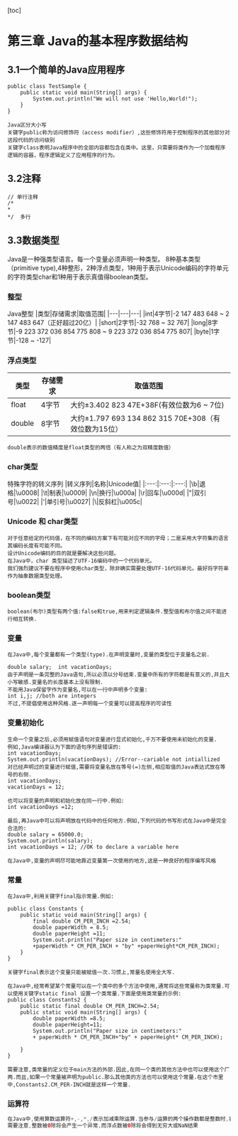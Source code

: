 [toc]
# 第三章 Java的基本程序数据结构

## 3.1一个简单的Java应用程序

```
public class TestSample {
    public static void main(String[] args) {
        System.out.println("We will not use 'Hello,World!");
    }
}

Java区分大小写
关键字public称为访问修饰符（access modifier）,这些修饰符用于控制程序的其他部分对这段代码的访问级别
关键字class表明Java程序中的全部内容都包含在类中。这里，只需要将类作为一个加载程序逻辑的容器，程序逻辑定义了应用程序的行为。

```

## 3.2注释
```
// 单行注释
/*
*
*/	多行
```
## 3.3数据类型
Java是一种强类型语言。每一个变量必须声明一种类型。
8种基本类型（primitive type),4种整形，2种浮点类型，1种用于表示Unicode编码的字符单元的字符类型char和1种用于表示真值得boolean类型。
### 整型
Java整型
|类型|存储需求|取值范围|
|---|---|---|
|int|4字节|-2 147 483 648 ~ 2 147 483 647（正好超过20亿）|
|short|2字节|-32 768 ~ 32 767|
|long|8字节|-9 223 372 036 854 775 808 ~ 9 223 372 036 854 775 807|
|byte|1字节|-128 ~ -127|
### 浮点类型
|类型|存储需求|取值范围|
|---|---|---|
|float|4字节|大约±3.402 823 47E+38F(有效位数为6 ~ 7位)|
|double|8字节|大约±1.797 693 134 862 315 70E+308（有效位数为15位）|
	double表示的数值精度是float类型的两倍（有人称之为双精度数值）
### char类型
特殊字符的转义序列
|转义序列|名称|Unicode值|
|:---:|:---:|:---:|
|\b|退格|\u0008|
|\t|制表|\u0009|
|\n|换行|\u000a|
|\r|回车|\u000d|
|\"|双引号|\u0022|
|\'|单引号|\u0027|
|\\|反斜杠|\u005c|
### Unicode 和 char类型
	对于任意给定的代码值，在不同的编码方案下有可能对应不同的字母；二是采用大字符集的语言其编码长度有可能不同。
	设计Unicode编码的目的就是要解决这些问题。
	在Java中，char 类型描述了UTF-16编码中的一个代码单元。
	我们强烈建议不要在程序中使用char类型，除非确实需要处理UTF-16代码单元。最好将字符串作为抽象数据类型处理。
### boolean类型
	boolean(布尔)类型有两个值:false和true,用来判定逻辑条件.整型值和布尔值之间不能进行相互转换.
### 变量
	在Java中,每个变量都有一个类型(type).在声明变量时,变量的类型位于变量名之前.
```
double salary;	int vacationDays;
由于声明是一条完整的Java语句,所以必须以分号结束.变量中所有的字符都是有意义的,并且大小写敏感.变量名的长度基本上没有限制.
不能用Java保留字作为变量名,可以在一行中声明多个变量:
int i,j; //both are integers
不过,不提倡使用这种风格.逐一声明每一个变量可以提高程序的可读性
```
### 变量初始化
```
生命一个变量之后,必须用赋值语句对变量进行显式初始化,千万不要使用未初始化的变量.
例如,Java编译器认为下面的语句序列是错误的:
int vacationDays;
System.out.println(vacationDays); //Error--cariable not intiallized
对已经声明过的变量进行赋值,需要将变量名放在等号(=)左侧,相应取值的Java表达式放在等号的右侧.
int vacationDays;
vacationDays = 12;

也可以将变量的声明和初始化放在同一行中.例如:
int vacationDays =12;

最后,再Java中可以将声明放在代码中的任何地方.例如,下列代码的书写形式在Java中是完全合法的:
double salary = 65000.0;
System.out.println(salary);
int vacationDays = 12; //OK to declare a variable here

在Java中,变量的声明尽可能地靠近变量第一次使用的地方,这是一种良好的程序编写风格
```
### 常量
```
在Java中,利用关键字final指示常量.例如:

public class Constants {
    public static void main(String[] args) {
        final double CM_PER_INCH =2.54;
        double paperWidth = 8.5;
        double paperHeight =11;
        System.out.println("Paper size in centimeters:"
        +paperWidth * CM_PER_INCH + "by" +paperHeight*CM_PER_INCH);
    }
}

关键字final表示这个变量只能被赋值一次.习惯上,常量名使用全大写.

在Java中,经常希望某个常量可以在一个类中的多个方法中使用,通常将这些常量称为类常量.可以使用关键字static final 设置一个类常量.下面是使用类常量的示例:
public class Constants2 {
    public static final double CM_PER_INCH=2.54;
    public static void main(String[] args) {
        double paperWidth =8.5;
        double paperHeight=11;
        System.out.println("Paper size in centimeters:"
        + paperWidth * CM_PER_INCH+"by" + paperHeight* CM_PER_INCH);
          
    }
}

需要注意,类常量的定义位于main方法的外部.因此,在同一个类的其他方法中也可以使用这个厂两.而且,如果一个常量被声明为public.那么其他类的方法也可以使用这个常量.在这个市里中,Constants2.CM_PER-INCH就是这样一个常量.
```
### 运算符
```java
在Java中,使用算数运算符+,-,*,/表示加减乘除运算.当参与/运算的两个操作数都是整数时,表示整数除法;否则,表示浮点除法.整数的求余操作(有时称为取模)用%表示.例如,15/2等于7,15%2等于1,15.0/2等于7.5.
需要注意,整数被0除将会产生一个异常,而浮点数被0除将会得到无穷大或NaN结果
```